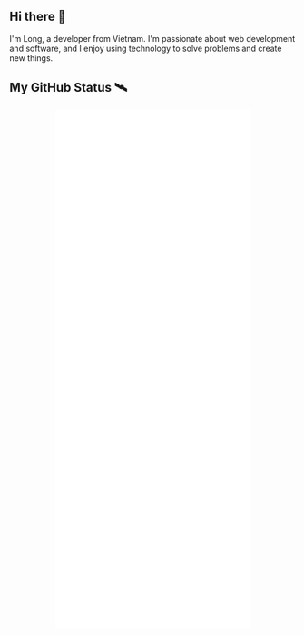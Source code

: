 ## Hi there 👋
I'm Long, a developer from Vietnam. I'm passionate about web development and software, and I enjoy using technology to solve problems and create new things.
## My GitHub Status 🛰
<p align="center">
<img src="/github-metrics.svg" width="68%" alt="">
</p>


<!-- ily tm -->

